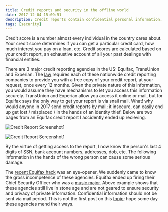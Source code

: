 ```yaml
---
title: Credit reports and security in the offline world
date: 2017-12-04 15:09:51
description: Credit reports contain confidential personal information. I just got my hands on a random person's credit report --- turns out credit reports are sent on ordinary post ! So much for security.
tags: [security]
---
```


Credit score is a number almost every individual in the country cares about. Your credit score determines if you can get a particular credit card, how much interest you pay on a loan, etc.  Credit scores are calculated based on your credit report, an exhaustive account of all your past dealings with financial entities. 

There are 3 major credit reporting agencies in the US: Equifax, TransUnion and Experian. The [law](https://www.consumer.ftc.gov/articles/0155-free-credit-reports) requires each of these nationwide credit reporting companies to provide you with a free copy of your credit report, at your request, once every 12 months. Given the private nature of this information, you would assume they have mechanisms to let you access this information securely. TransUnion and Experian allow you access it online or mail, but for Equifax says the only way to get your report is via snail mail. What! why would anyone in 2017 send credit reports by mail; it insecure, can easily end up get lost / misplaced / in the hands of an identity thief. Below are two pages from an Equifax credit report I accidently ended up recieving. 

![Credit Report Screenshot1](/img/1.png)

![Credit Report Screenshot1](/img/2.png)

By the virtue of getting access to the report, I now know the person's last 4 digits of SSN, bank account numbers, addresses, dob, etc. The following information in the hands of the wrong person can cause some serious damage. 

The [recent Equifax hack](https://www.nytimes.com/2017/09/07/business/equifax-cyberattack.html) was an eye-opener. We suddenly came to know the gross incompetence of these agencies. Equifax ended up firing their Chief Security Officer who was a [music major](https://www.marketwatch.com/story/equifax-ceo-hired-a-music-major-as-the-companys-chief-security-officer-2017-09-15).  Above example shows that these agencies still live in stone age and are not geared to ensure  security and privacy of private information. Confidential information should not be sent via mail period. This is not the first post on this [topic](http://www.motherjones.com/kevin-drum/2017/09/experian-transunion-equifax-free-credit-report-online-hell/); hope some day these agencies mend their ways. 